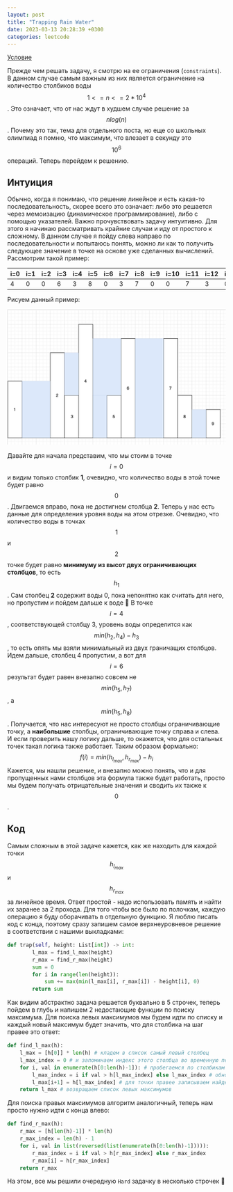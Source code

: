 ```yaml
---
layout: post
title: "Trapping Rain Water"
date: 2023-03-13 20:28:39 +0300
categories: leetcode
---
```


[Условие](https://leetcode.com/problems/trapping-rain-water/)

Прежде чем решать задачу, я смотрю на ее ограничения (`constraints`). В данном случае самым важным из них является ограничение на количество столбиков воды $$1<=n<=2*10^4$$. 
Это означает, что от нас ждут в худшем случае решение за $$nlog(n)$$. Почему это так, тема для отдельного поста, но еще со школьных олимпиад я помню, что максимум, что влезает в секунду это $$10^6$$ операций.
Теперь перейдем к решению.

## Интуиция
Обычно, когда я понимаю, что решение линейное и есть какая-то последовательность, скорее всего это означает: либо это решается через мемоизацию (динамическое программирование), либо с помощью указателей.
Важно прочувствовать задачу интуитивно. Для этого я начинаю рассматривать крайние случаи и иду от простого к сложному. В данном случае я пойду слева направо по последовательности и попытаюсь понять,
можно ли как то получить следующее значение в точке на основе уже сделанных вычислений. Рассмотрим такой пример:

|i=0|i=1|i=2|i=3|i=4|i=5|i=6|i=7|i=8|i=9|i=10|i=11|i=12|i=13|i=14| 
|---|---|---|---|---|---|---|---|---|---|----|----|----|----|----|
| 4 | 0 | 0 | 6 | 3 | 8 | 0 | 3 | 7 | 0 | 0  | 7  | 3  | 0  | 2  |

Рисуем данный пример:

![alt text](../../images/leetcode/trapping_rain_water/image1.png)

Давайте для начала представим, что мы стоим в точке $$i=0$$ и видим только столбик **1**, очевидно, что количество воды в этой точке будет равно $$0$$. Двигаемся вправо, пока не достигнем столбца **2**.
Теперь у нас есть данные для определения уровня воды на этом отрезке. Очевидно, что количество воды в точках $$1$$ и $$2$$ точке будет равно **минимуму из высот двух ограничивающих столбцов**, то есть $$h_{1}$$.
Сам столбец **2** содержит воды 0, пока непонятно как считать для него, но пропустим и пойдем дальше к воде :slightly_smiling_face:
В точке $$i=4$$, соответствующей столбцу 3, уровень воды определится как $$min(h_{2}, h_{4})-h_{3}$$, то есть опять мы взяли минимальный из двух граничащих столбцов. Идем дальше, столбец 4 пропустим,
а вот для $$i=6$$ результат будет равен внезапно совсем не $$min(h_{5}, h_{7})$$, а $$min(h_{5}, h_{8})$$. Получается, что нас интересуют не просто столбцы ограничивающие точку, 
а **наибольшие** столбцы, ограничивающие точку справа и слева. И если проверить нашу логику дальше, то окажется, что для остальных точек такая логика также работает. Таким образом формально:
$$f(i) = min(h_{l_{max}}, h_{r_{max}}) - h_{i}$$
Кажется, мы нашли решение, и внезапно можно понять, что и для пропущенных нами столбцов эта формула также будет работать, 
просто мы будем получать отрицательные значения и сводить их также к $$0$$.

## Код
Самым сложным в этой задаче кажется, как же находить для каждой точки $$h_{l_{max}}$$ и $$h_{r_{max}}$$ за линейное время. Ответ простой - надо использовать память и найти их заранее за 2 прохода.
Для того чтобы все было по полочкам, каждую операцию я буду оборачивать в отдельную функцию. Я люблю писать код с конца, поэтому сразу запишем самое верхнеуровневое решение в соответствии с нашими выкладками:
```python
def trap(self, height: List[int]) -> int:
        l_max = find_l_max(height)
        r_max = find_r_max(height)
        sum = 0
        for i in range(len(height)):
            sum += max(min(l_max[i], r_max[i]) - height[i], 0)
        return sum
```

Как видим абстрактно задача решается буквально в 5 строчек, теперь пойдем в глубь и напишем 2 недостающие функции по поиску максимума. Для поиска левых максимумов
мы будем идти по списку и каждый новый максимум будет значить, что для столбика на шаг правее это ответ:

```python
def find_l_max(h):
    l_max = [h[0]] * len(h) # кладем в список самый левый столбец
    l_max_index = 0 # и запоминаем индекс этого столбца во временную переменную для поиска максимума
    for i, val in enumerate(h[0:len(h)-1]): # пробегаемся по столбикам получая их индексы и значения
        l_max_index = i if val > h[l_max_index] else l_max_index # обновляем максимум
        l_max[i+1] = h[l_max_index] # для точки правее записываем найденный левее максимум
    return l_max # возвращаем список левых максимумов
```

Для поиска правых максимумов алгоритм аналогичный, теперь нам просто нужно идти с конца влево:
```python
def find_r_max(h):
    r_max = [h[len(h)-1]] * len(h)
    r_max_index = len(h) - 1
    for i, val in list(reversed(list(enumerate(h[0:len(h)-1])))):
        r_max_index = i if val > h[r_max_index] else r_max_index
        r_max[i] = h[r_max_index]
    return r_max
```

На этом, все мы решили очередную `Hard` задачку в несколько строчек :slightly_smiling_face: